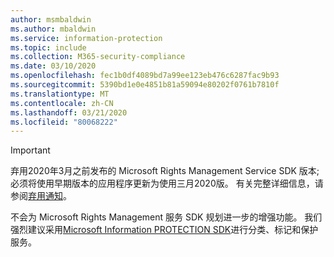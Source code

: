 ```yaml
---
author: msmbaldwin
ms.author: mbaldwin
ms.service: information-protection
ms.topic: include
ms.collection: M365-security-compliance
ms.date: 03/10/2020
ms.openlocfilehash: fec1b0df4089bd7a99ee123eb476c6287fac9b93
ms.sourcegitcommit: 5390bd1e0e4851b81a59094e80202f0761b7810f
ms.translationtype: MT
ms.contentlocale: zh-CN
ms.lasthandoff: 03/21/2020
ms.locfileid: "80068222"
---
```

> [!IMPORTANT]
> 弃用2020年3月之前发布的 Microsoft Rights Management Service SDK 版本;必须将使用早期版本的应用程序更新为使用三月2020版。 有关完整详细信息，请参阅[弃用通知](/azure/information-protection/develop/deprecation-notice)。
>
> 不会为 Microsoft Rights Management 服务 SDK 规划进一步的增强功能。 我们强烈建议采用[Microsoft Information PROTECTION SDK](/information-protection/develop/overview)进行分类、标记和保护服务。